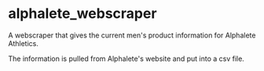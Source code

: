 # alphalete_webscraper
A webscraper that gives the current men's product information for Alphalete Athletics. 
 
The information is pulled from Alphalete's website and put into a csv file.
